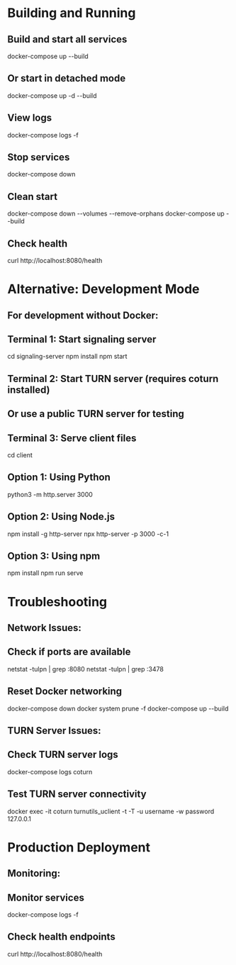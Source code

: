 # Building and Running

## Build and start all services
docker-compose up --build

## Or start in detached mode
docker-compose up -d --build

## View logs
docker-compose logs -f

## Stop services
docker-compose down

## Clean start
docker-compose down --volumes --remove-orphans
docker-compose up --build

## Check health
curl http://localhost:8080/health

# Alternative: Development Mode
## For development without Docker:

## Terminal 1: Start signaling server
cd signaling-server
npm install
npm start

## Terminal 2: Start TURN server (requires coturn installed)
## Or use a public TURN server for testing

## Terminal 3: Serve client files
cd client
## Option 1: Using Python
python3 -m http.server 3000

## Option 2: Using Node.js
npm install -g http-server
npx http-server -p 3000 -c-1

## Option 3: Using npm
npm install
npm run serve

# Troubleshooting
## Network Issues:

## Check if ports are available
netstat -tulpn | grep :8080
netstat -tulpn | grep :3478

## Reset Docker networking
docker-compose down
docker system prune -f
docker-compose up --build

## TURN Server Issues:
## Check TURN server logs
docker-compose logs coturn

## Test TURN server connectivity
docker exec -it coturn turnutils_uclient -t -T -u username -w password 127.0.0.1

# Production Deployment
## Monitoring:
## Monitor services
docker-compose logs -f

## Check health endpoints
curl http://localhost:8080/health
